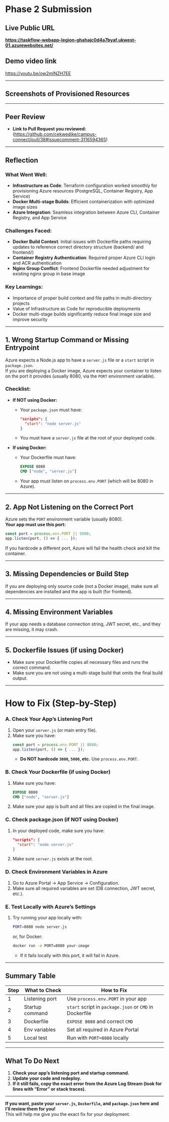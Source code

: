 # Phase 2 Submission

## Live Public URL

**https://taskflow-webapp-legion-ghahajc0d4a7byaf.ukwest-01.azurewebsites.net/**

## Demo video link
https://youtu.be/ow2mlNZH7EE

---

## Screenshots of Provisioned Resources

[](https://photos.app.goo.gl/vzNpQrvTfyGmSGFC7)

---

## Peer Review

- **Link to Pull Request you reviewed:**
 (https://github.com/cekwedike/campus-connect/pull/38#issuecomment-3116594365) 

---

## Reflection

### What Went Well:
- **Infrastructure as Code**: Terraform configuration worked smoothly for provisioning Azure resources (PostgreSQL, Container Registry, App Service)
- **Docker Multi-stage Builds**: Efficient containerization with optimized image sizes
- **Azure Integration**: Seamless integration between Azure CLI, Container Registry, and App Service

### Challenges Faced:
- **Docker Build Context**: Initial issues with Dockerfile paths requiring updates to reference correct directory structure (backend/ and frontend/)
- **Container Registry Authentication**: Required proper Azure CLI login and ACR authentication
- **Nginx Group Conflict**: Frontend Dockerfile needed adjustment for existing nginx group in base image

### Key Learnings:
- Importance of proper build context and file paths in multi-directory projects
- Value of Infrastructure as Code for reproducible deployments
- Docker multi-stage builds significantly reduce final image size and improve security

---

## **1. Wrong Startup Command or Missing Entrypoint**

Azure expects a Node.js app to have a `server.js` file or a `start` script in `package.json`.  
If you are deploying a Docker image, Azure expects your container to listen on the port it provides (usually 8080, via the `PORT` environment variable).

### **Checklist:**
- **If NOT using Docker:**  
  - Your `package.json` must have:
    ```json
    "scripts": {
      "start": "node server.js"
    }
    ```
  - You must have a `server.js` file at the root of your deployed code.

- **If using Docker:**  
  - Your Dockerfile must have:
    ```dockerfile
    EXPOSE 8080
    CMD ["node", "server.js"]
    ```
  - Your app must listen on `process.env.PORT` (which will be 8080 in Azure).

---

## **2. App Not Listening on the Correct Port**

Azure sets the `PORT` environment variable (usually 8080).  
**Your app must use this port:**
```js
const port = process.env.PORT || 5000;
app.listen(port, () => { ... });
```
If you hardcode a different port, Azure will fail the health check and kill the container.

---

## **3. Missing Dependencies or Build Step**

If you are deploying only source code (not a Docker image), make sure all dependencies are installed and the app is built (for frontend).

---

## **4. Missing Environment Variables**

If your app needs a database connection string, JWT secret, etc., and they are missing, it may crash.

---

## **5. Dockerfile Issues (if using Docker)**

- Make sure your Dockerfile copies all necessary files and runs the correct command.
- Make sure you are not using a multi-stage build that omits the final build output.

---

# **How to Fix (Step-by-Step)**

### **A. Check Your App’s Listening Port**

1. Open your `server.js` (or main entry file).
2. Make sure you have:
   ```js
   const port = process.env.PORT || 8080;
   app.listen(port, () => { ... });
   ```
   - **Do NOT hardcode `3000`, `5000`, etc.** Use `process.env.PORT`.

### **B. Check Your Dockerfile (if using Docker)**

1. Make sure you have:
   ```dockerfile
   EXPOSE 8080
   CMD ["node", "server.js"]
   ```
2. Make sure your app is built and all files are copied in the final image.

### **C. Check package.json (if NOT using Docker)**

1. In your deployed code, make sure you have:
   ```json
   "scripts": {
     "start": "node server.js"
   }
   ```
2. Make sure `server.js` exists at the root.

### **D. Check Environment Variables in Azure**

1. Go to Azure Portal → App Service → Configuration.
2. Make sure all required variables are set (DB connection, JWT secret, etc.).

### **E. Test Locally with Azure’s Settings**

1. Try running your app locally with:
   ```sh
   PORT=8080 node server.js
   ```
   or, for Docker:
   ```sh
   docker run -e PORT=8080 your-image
   ```
   - If it fails locally with this port, it will fail in Azure.

---

## **Summary Table**

| Step | What to Check | How to Fix |
|------|---------------|------------|
| 1    | Listening port | Use `process.env.PORT` in your app |
| 2    | Startup command | `start` script in `package.json` or `CMD` in Dockerfile |
| 3    | Dockerfile | `EXPOSE 8080` and correct `CMD` |
| 4    | Env variables | Set all required in Azure Portal |
| 5    | Local test | Run with `PORT=8080` locally |

---

## **What To Do Next**

1. **Check your app’s listening port and startup command.**
2. **Update your code and redeploy.**
3. **If it still fails, copy the exact error from the Azure Log Stream (look for lines with “Error” or stack traces).**

---

**If you want, paste your `server.js`, `Dockerfile`, and `package.json` here and I’ll review them for you!**  
This will help me give you the exact fix for your deployment.
